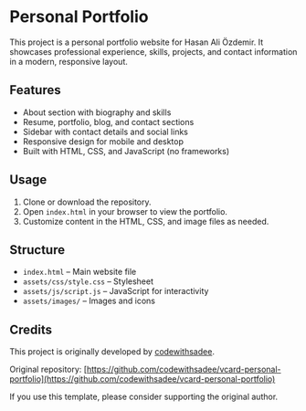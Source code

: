 # Personal Portfolio

This project is a personal portfolio website for Hasan Ali Özdemir. It showcases professional experience, skills, projects, and contact information in a modern, responsive layout.

## Features
- About section with biography and skills
- Resume, portfolio, blog, and contact sections
- Sidebar with contact details and social links
- Responsive design for mobile and desktop
- Built with HTML, CSS, and JavaScript (no frameworks)

## Usage
1. Clone or download the repository.
2. Open `index.html` in your browser to view the portfolio.
3. Customize content in the HTML, CSS, and image files as needed.

## Structure
- `index.html` – Main website file
- `assets/css/style.css` – Stylesheet
- `assets/js/script.js` – JavaScript for interactivity
- `assets/images/` – Images and icons

## Credits

This project is originally developed by [codewithsadee](https://github.com/codewithsadee).

Original repository: [https://github.com/codewithsadee/vcard-personal-portfolio](https://github.com/codewithsadee/vcard-personal-portfolio)

If you use this template, please consider supporting the original author.

